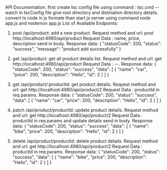 API Documentation.
first create tsc config file using command : tsc.cmd --watch
in tscConfig file give root directory and distination directory details.
convert ts code in js formate than start js server using command node app.js and nodemon app.js
List of Available Endpoints:

1. post /api/product: add a new product.
   Request method and url: post http://localhost:4980/api/product
   Request Data : name, price, description send in body.
   Response data: {
   "statusCode": 200,
   "status": "success",
   "message": "product add successfully"
   }

2. get /api/product: get all product details list.
   Request method and url: get http://localhost:4980/api/product
   Request Data : --.
   Response data:
   {
        "statusCode": 200,
        "status": "success",
        "data": [
            {
                "name": "car",
                "price": 200,
                "description": "Hello",
                "id": 2
            }
        ]
    }

3. get /api/product/:productId: get product details.
   Request method and url: get http://localhost:4980/api/product/2
   Request Data : productId in req params.
   Response data:
   {
        "statusCode": 200,
        "status": "success",
        "data": [
            {
                "name": "car",
                "price": 200,
                "description": "Hello",
                "id": 2
            }
        ]
    }

4. patch /api/product/productId: update product details.
   Request method and url: get http://localhost:4980/api/product/2
   Request Data : productId in req params and update details send in body.
   Response data:
   {
        "statusCode": 200,
        "status": "success",
        "data": [
            {
                "name": "bike",
                "price": 200,
                "description": "Hello",
                "id": 2
            }
        ]
    }

5. delete /api/product/productId: delete product details.
   Request method and url: get http://localhost:4980/api/product/2
   Request Data : productId in req params.
   Response data:
   {
        "statusCode": 200,
        "status": "success",
        "data": [
            {
                "name": "bike",
                "price": 200,
                "description": "Hello",
                "id": 2
            }
        ]
    }    
